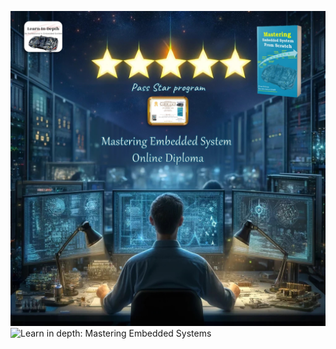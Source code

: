 ![Banner](https://github.com/Ouss9ama/Mastering_Embedded_System_Diploma/blob/master/banner.jpg?raw=true)
 ![Learn in depth: Mastering Embedded Systems](https://img.shields.io/badge/%20Learn_in_depth%3A-_Mastering_Embedded_Systems-blue?style=for-the-badge&logoColor=%20&logoSize=50)


 

